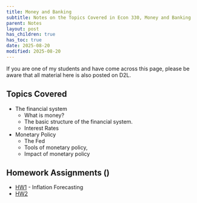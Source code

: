 ```yaml
---
title: Money and Banking
subtitle: Notes on the Topics Covered in Econ 330, Money and Banking
parent: Notes
layout: post
has_children: true
has_toc: true
date: 2025-08-20
modified: 2025-08-20
---
```


If you are one of my students and have come across this page,
please be aware that all material here is also posted on D2L.


## Topics Covered

- The financial system
    - What is money?
    - The basic structure of the financial system.
    - Interest Rates
- Monetary Policy
    - The Fed
    - Tools of monetary policy,
    - Impact of monetary policy


## Homework Assignments ()

- [HW1](./hw/hw1) - Inflation Forecasting
- [HW2](./hw/hw2)
<!-- - [HW3](./hw/hw3) - WIP -->



